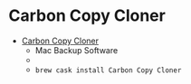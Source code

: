 # Carbon Copy Cloner
- [Carbon Copy Cloner](https://bombich.com/)
  -  Mac Backup Software
  - 
  - `brew cask install Carbon Copy Cloner`
